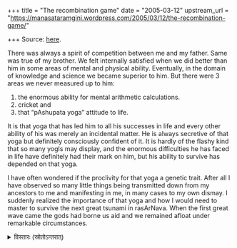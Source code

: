 +++
title = "The recombination game"
date = "2005-03-12"
upstream_url = "https://manasataramgini.wordpress.com/2005/03/12/the-recombination-game/"

+++
Source: [here](https://manasataramgini.wordpress.com/2005/03/12/the-recombination-game/).

There was always a spirit of competition between me and my father. Same was true of my brother. We felt internally satisfied when we did better than him in some areas of mental and physical ability. Eventually, in the domain of knowledge and science we became superior to him. But there were 3 areas we never measured up to him: 

1) the enormous ability for mental arithmetic calculations. 
2) cricket and 
3) that “pAshupata yoga” attitude to life. 

It is that yoga that has led him to all his successes in life and every other ability of his was merely an incidental matter. He is always secretive of that yoga but definitely consciously confident of it. It is hardly of the flashy kind that so many yogIs may display, and the enormous difficulties he has faced in life have definitely had their mark on him, but his ability to survive has depended on that yoga.

I have often wondered if the proclivity for that yoga a genetic trait. After all I have observed so many little things being transmitted down from my ancestors to me and manifesting in me, in many cases to my own dismay. I suddenly realized the importance of that yoga and how I would need to master to survive the next great tsunami in rasArNava. When the first great wave came the gods had borne us aid and we remained afloat under remarkable circumstances.

<details><summary>विस्तारः (स्रोतोऽन्तरात्)</summary>

He is extremely tenacious and maintains the same demeanor whether the task is pleasant or unpleasant. He makes checklists and never misses any item on it. Doesn't rest till the task gets done no matter how many hassles come in the way.

If he has to focus on the growth of wealth (through mutual funds, shares etc) - it is done with a detached approach of studying the math, the industry, the economy etc and live a normal lifestyle, never to indulge.

He also keeps his brain active by doing deliberate practice of arithmetic and geometry. For example - by looking at any random street scene - like say a water tank - and try to mentally compute its volume or mentally do the compound interest formula. When young, father still had memory of say things like - Fourier Transforms, Laplace Transforms, etc and a lot of the MTech level math and way able to impart them.

- Though he doesn't perform rigorous Yogasanas, he has been very regular with Pranayama and Sandhya.
- He never eats too much or too less. Never asks for a favorite dish. Always eats whatever veggie is there with least complaint. And always supplements with fruits.
- His clothing is very simple and his needs are very simple.

His tenacity and ability to get tasks done ALWAYS with a smile on his face must be coming from his Japa of Rama's name. His mantra is a very simple one - Rama, Rama, Rama... continuously. Whenever any situation gets tricky, he closes his eyes and repeats Rama's name for a few minutes and then is able to dive in with enthusiasm and optimism.

If he has to deal with someone difficult he thinks of Hanuman intensely.

He does use other mantras- Rudram, various Vedic suktas etc... but Rama's name is the foremost along with daily reflection on some passages from a Tamil book on the Ramayana. He is a great believer in mantra recitation. One major one for every day of the week. Thus all the suktas and Taitt Up get covered over the week.
</details>


